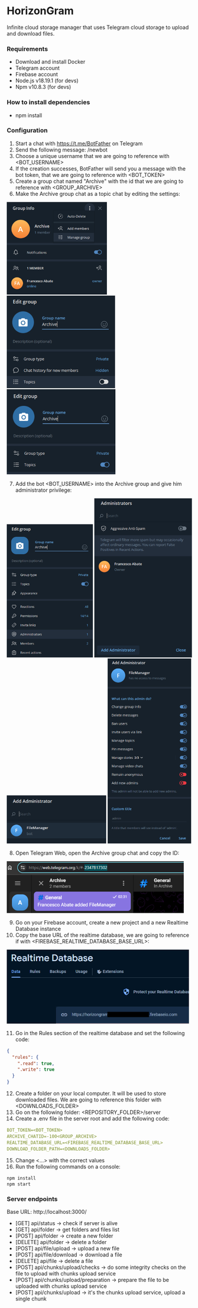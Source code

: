 # HorizonGram
Infinite cloud storage manager that uses Telegram cloud storage to upload and download files.

### Requirements
- Download and install Docker
- Telegram account
- Firebase account
- Node.js v18.19.1 (for devs)
- Npm v10.8.3 (for devs)

### How to install dependencies
- npm install

### Configuration
1. Start a chat with https://t.me/BotFather on Telegram
2. Send the following message: /newbot
3. Choose a unique username that we are going to reference with <BOT_USERNAME>
4. If the creation successes, BotFather will send you a message with the bot token, that we are going to reference with <BOT_TOKEN>
5. Create a group chat named "Archive" with the id that we are going to reference with <GROUP_ARCHIVE>
6. Make the Archive group chat as a topic chat by editing the settings:

<img src="https://github.com/frekkanzer2/HorizonGram/blob/develop/blobs/set_topics_1.png?raw=true" height="250"> <img src="https://github.com/frekkanzer2/HorizonGram/blob/develop/blobs/set_topics_2.png?raw=true" height="250"> <img src="https://github.com/frekkanzer2/HorizonGram/blob/develop/blobs/set_topics_3.png?raw=true" height="230">

7. Add the bot <BOT_USERNAME> into the Archive group and give him administrator privilege:

<img src="https://github.com/frekkanzer2/HorizonGram/blob/develop/blobs/set_admin_1.png?raw=true" height="360"> <img src="https://github.com/frekkanzer2/HorizonGram/blob/develop/blobs/set_admin_2.png?raw=true" height="430"> <img src="https://github.com/frekkanzer2/HorizonGram/blob/develop/blobs/set_admin_3.png?raw=true" height="130"> <img src="https://github.com/frekkanzer2/HorizonGram/blob/develop/blobs/set_admin_4.png?raw=true" height="500">

8. Open Telegram Web, open the Archive group chat and copy the ID:

<img src="https://github.com/frekkanzer2/HorizonGram/blob/develop/blobs/save_chat_id.png?raw=true" height="140">

9. Go on your Firebase account, create a new project and a new Realtime Database instance
10. Copy the base URL of the realtime database, we are going to reference if with <FIREBASE_REALTIME_DATABASE_BASE_URL>:

<img src="https://github.com/frekkanzer2/HorizonGram/blob/develop/blobs/database_url.png?raw=true" height="200">

11. Go in the Rules section of the realtime database and set the following code:

```json
{
  "rules": {
    ".read": true,
    ".write": true
  }
}
```

12. Create a folder on your local computer. It will be used to store downloaded files. We are going to reference this folder with <DOWNLOADS_FOLDER>
13. Go on the following folder: <REPOSITORY_FOLDER>/server
14. Create a .env file in the server root and add the following code:

```yaml
BOT_TOKEN=<BOT_TOKEN>
ARCHIVE_CHATID=-100<GROUP_ARCHIVE>
REALTIME_DATABASE_URL=<FIREBASE_REALTIME_DATABASE_BASE_URL>
DOWNLOAD_FOLDER_PATH=<DOWNLOADS_FOLDER>
```

15. Change <...> with the correct values
16. Run the following commands on a console:

```
npm install
npm start
```

### Server endpoints
Base URL: http://localhost:3000/
- [GET] api/status -> check if server is alive
- [GET] api/folder -> get folders and files list
- [POST] api/folder -> create a new folder
- [DELETE] api/folder -> delete a folder
- [POST] api/file/upload -> upload a new file
- [POST] api/file/download -> download a file
- [DELETE] api/file -> delete a file
- [POST] api/chunks/upload/checks -> do some integrity checks on the file to upload with chunks upload service
- [POST] api/chunks/upload/preparation -> prepare the file to be uploaded with chunks upload service
- [POST] api/chunks/upload -> it's the chunks upload service, upload a single chunk
